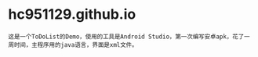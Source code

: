 # hc951129.github.io

    这是一个ToDoList的Demo，使用的工具是Android Studio，第一次编写安卓apk，花了一周时间，主程序用的java语言，界面是xml文件。
